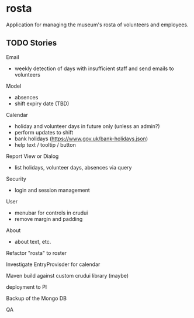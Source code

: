 # rosta
Application for managing the museum's rosta of volunteers and employees.

## TODO Stories

Email
- weekly detection of days with insufficient staff and send emails to volunteers

Model
- absences
- shift expiry date (TBD)

Calendar
- holiday and volunteer days in  future only (unless an admin?)
- perform updates to shift
- bank holidays (https://www.gov.uk/bank-holidays.json)
- help text / tooltip / button

Report View or Dialog
- list holidays, volunteer days, absences via query

Security
- login and session management

User
- menubar for controls in crudui
- remove margin and padding

About
- about text, etc.

Refactor "rosta" to roster

Investigate EntryProvisder for calendar

Maven build against custom crudui library (maybe)

deployment to PI

Backup of the Mongo DB

QA

